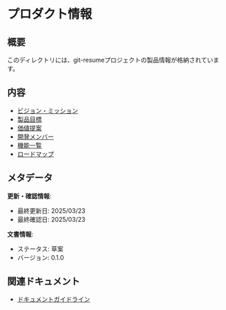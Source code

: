 # プロダクト情報

## 概要

このディレクトリには、git-resumeプロジェクトの製品情報が格納されています。

## 内容

- [ビジョン・ミッション](./vision.md)
- [製品目標](./product-goal.md)
- [価値提案](./value-proposition.md)
- [開発メンバー](./members.md)
- [機能一覧](./features/README.md)
- [ロードマップ](./roadmaps/README.md)

## メタデータ

**更新・確認情報**:
- 最終更新日: 2025/03/23
- 最終確認日: 2025/03/23

**文書情報**:
- ステータス: 草案
- バージョン: 0.1.0

## 関連ドキュメント

- [ドキュメントガイドライン](../README.md)